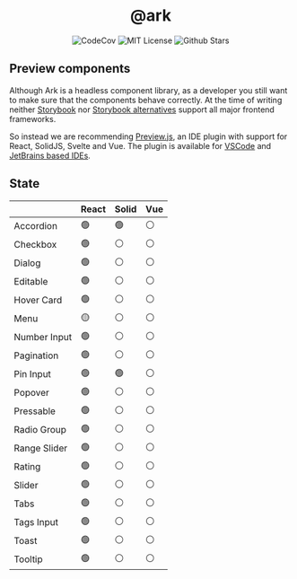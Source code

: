 <h1 align="center">@ark</h1>

<p align="center">
  <img alt="CodeCov" src="https://codecov.io/gh/chakra-ui/ark/branch/main/graph/badge.svg?token=O6BB59DHJ4"/>
  <img alt="MIT License" src="https://img.shields.io/github/license/chakra-ui/ark"/>
  <img alt="Github Stars" src="https://badgen.net/github/stars/chakra-ui/ark" />
</p>

## Preview components

Although Ark is a headless component library, as a developer you still want to make sure that the components behave correctly.
At the time of writing neither [Storybook](https://storybook.js.org/docs/react/api/frameworks-feature-support) nor [Storybook alternatives](https://histoire.dev/) support all major frontend frameworks.

So instead we are recommending [Preview.js](https://previewjs.com/), an IDE plugin with support for React, SolidJS, Svelte and Vue.
The plugin is available for [VSCode](https://marketplace.visualstudio.com/items?itemName=zenclabs.previewjs) and [JetBrains based IDEs](https://plugins.jetbrains.com/plugin/17569-react-preview--deprecated-in-favor-of-preview-js/).

## State

|              | React | Solid | Vue |
| ------------ | ----- | ----- | --- |
| Accordion    | 🟢    | 🟢    | ⚪  |
| Checkbox     | 🟢    | ⚪    | ⚪  |
| Dialog       | 🟢    | ⚪    | ⚪  |
| Editable     | 🟢    | ⚪    | ⚪  |
| Hover Card   | 🟢    | ⚪    | ⚪  |
| Menu         | 🟡    | ⚪    | ⚪  |
| Number Input | 🟢    | ⚪    | ⚪  |
| Pagination   | 🟢    | ⚪    | ⚪  |
| Pin Input    | 🟢    | 🟢    | ⚪  |
| Popover      | 🟢    | ⚪    | ⚪  |
| Pressable    | 🟢    | ⚪    | ⚪  |
| Radio Group  | 🟢    | ⚪    | ⚪  |
| Range Slider | 🟢    | ⚪    | ⚪  |
| Rating       | 🟢    | ⚪    | ⚪  |
| Slider       | 🟢    | ⚪    | ⚪  |
| Tabs         | 🟢    | ⚪    | ⚪  |
| Tags Input   | 🟢    | ⚪    | ⚪  |
| Toast        | 🟢    | ⚪    | ⚪  |
| Tooltip      | 🟢    | ⚪    | ⚪  |
